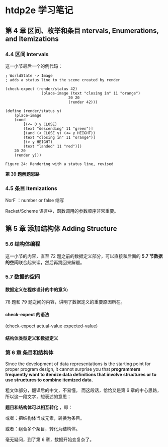 # htdp2e 学习笔记

## 第 4 章 区间、枚举和条目 ntervals, Enumerations, and Itemizations

### 4.4 区间 Intervals
这一小节最后一个的例代码：
~~~
; WorldState -> Image
; adds a status line to the scene created by render  
    
(check-expect (render/status 42)
                (place-image (text "closing in" 11 "orange")
                            20 20
                            (render 42)))
    
(define (render/status y)
    (place-image
    (cond
        [(<= 0 y CLOSE)
        (text "descending" 11 "green")]
        [(and (< CLOSE y) (<= y HEIGHT))
        (text "closing in" 11 "orange")]
        [(> y HEIGHT)
        (text "landed" 11 "red")])
    20 20
    (render y)))

Figure 24: Rendering with a status line, revised
~~~

**第 39 题解题思路**

### 4.5 条目 Itemizations
NorF ：number or false 缩写   

Racket/Scheme 语言中，函数调用的参数顺序非常重要。

## 第 5 章 添加结构体 Adding Structure

### 5.6 结构体编程

这一小节的内容，直至 72 题之前的数据定义部分，可以直接和后面的 **5.7 节数据的空间**联合起来读，然后再跳回来解题。

### 5.7 数据的空间

#### 数据定义在程序设计的中的意义:

78 题和 79 题之间的内容，讲明了数据定义的重要原因所在。

#### check-expect 的语法
(check-expect actual-value expected-value)

#### 结构体类型定义和数据定义

### 第 6 章 条目和结构体
Since the development of data representations is the starting point for proper program design, it cannot surprise you that **programmers frequently want to itemize data definitions that involve structures or to use structures to combine itemized data.**

粗文体部分，翻译后的中文，不易懂。
而这段话，恰恰又是第 6 章的中心思路，所以这一段文字，想表述的意思：

**题目和结构体可以相互转化** ，即：

或者：把结构体当成元素，转换为条目。

或者：组合多个条目，转化为结构体。

毫无疑问，到了第 6 章，数据开始变复杂了。


